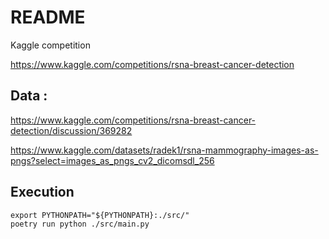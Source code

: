 # README

Kaggle competition

https://www.kaggle.com/competitions/rsna-breast-cancer-detection



## Data :

https://www.kaggle.com/competitions/rsna-breast-cancer-detection/discussion/369282

https://www.kaggle.com/datasets/radek1/rsna-mammography-images-as-pngs?select=images_as_pngs_cv2_dicomsdl_256

## Execution 

```
export PYTHONPATH="${PYTHONPATH}:./src/"
poetry run python ./src/main.py
```
